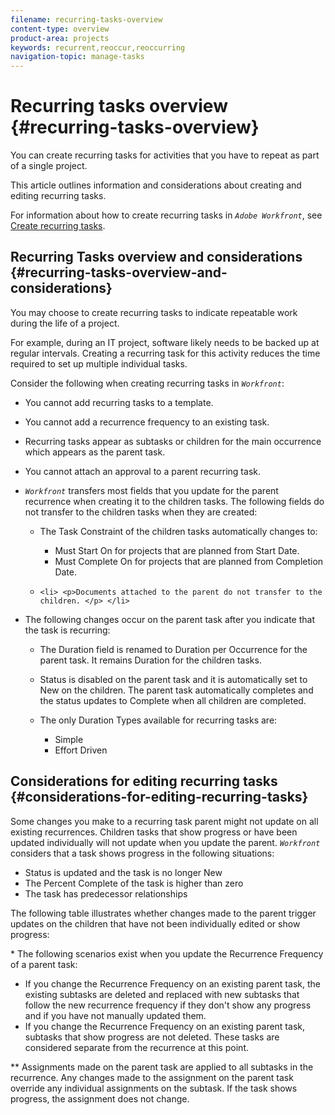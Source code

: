 ```yaml
---
filename: recurring-tasks-overview
content-type: overview
product-area: projects
keywords: recurrent,reoccur,reoccurring
navigation-topic: manage-tasks
---
```




# Recurring tasks overview {#recurring-tasks-overview}

You can create recurring tasks for activities that you have to repeat as part of a single project.


This article outlines information and considerations about creating and editing recurring tasks. 


For information about how to create recurring tasks in *`Adobe Workfront`*, see [Create recurring tasks](create-recurring-tasks.md). 


## Recurring Tasks overview and considerations {#recurring-tasks-overview-and-considerations}

You may choose to create recurring tasks to indicate repeatable work during the life of a project. 


For example, during an IT project, software likely needs to be backed up at regular intervals. Creating a recurring task for this activity reduces the time required to set up multiple individual tasks.


Consider the following when creating recurring tasks in *`Workfront`*: 



* You cannot add recurring tasks to a template. 
* You cannot add a recurrence frequency to an existing task. 
* Recurring tasks appear as subtasks or children for the main occurrence which appears as the parent task. 
*  You cannot attach an approval to a parent recurring task. 
*  *`Workfront`* transfers most fields that you update for the parent recurrence when creating it to the children tasks.&nbsp;The following fields do not transfer to the children tasks when they are created: 

    
    
    *  The Task Constraint of the children tasks automatically changes to:
    
        
        
        *  Must Start On for projects that are planned from Start Date. 
        *  Must Complete On for projects that are planned from Completion Date.
        
        
    
    *  `<li> <p>Documents attached to the parent do not transfer to the children. </p> </li>` 
    
    

*  The following changes occur on the parent task after you indicate that the task is recurring:

    
    
    *  The Duration field is renamed to Duration per Occurrence for the parent task. It remains Duration for the children tasks. 
    *  Status is disabled on the parent task and it is automatically set to New on the children. The parent task automatically completes and the status updates to&nbsp;Complete when all children are completed. 
    *  The only Duration Types available for recurring tasks are:
    
        
        
        *  Simple
        *  Effort Driven
        
        
    
    
    





## Considerations for editing recurring tasks {#considerations-for-editing-recurring-tasks}

Some changes you make to a recurring task parent might not update on all existing recurrences. Children tasks that show progress or have been updated individually will not update when you update the parent. *`Workfront`* considers that a task shows progress in the following situations:



*  Status is updated and the task is no longer New
*  The Percent Complete of the task is higher than zero
*  The task has predecessor relationships


The following table illustrates whether changes made to the parent trigger updates on the children that have not been individually edited or show progress:

&#42; The following scenarios exist when you update the&nbsp;Recurrence Frequency of a parent task:



*  If you change the Recurrence Frequency on an existing parent task, the existing subtasks are deleted and replaced with new subtasks that follow the new recurrence frequency if they don't show any progress and if you have not manually updated them. 
*  If you change the Recurrence Frequency on an existing parent task, subtasks that show progress are not deleted. These tasks are considered separate from the recurrence at this point.


&#42;&#42; Assignments made on the parent task are applied to all subtasks in the recurrence. Any changes made to the assignment on the parent task override any individual assignments on the subtask. If the task shows progress, the assignment does not change.


&nbsp;
